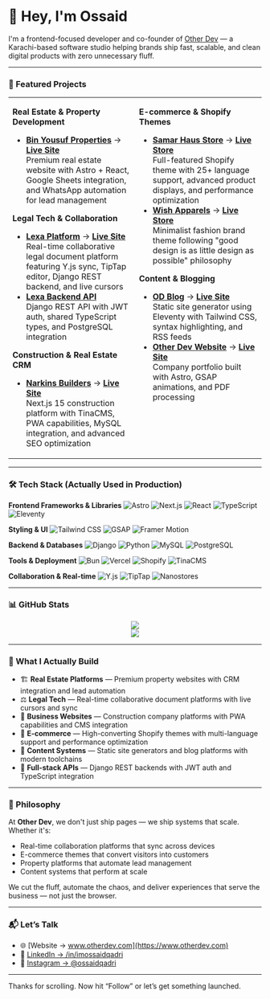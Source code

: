 # 👋 Hey, I'm Ossaid

I'm a frontend-focused developer and co-founder of [Other Dev](https://www.otherdev.com) — a Karachi-based software studio helping brands ship fast, scalable, and clean digital products with zero unnecessary fluff.

---

### 🚀 Featured Projects

<table>
<tr>
<td width="50%" valign="top">

**Real Estate & Property Development**
- **[Bin Yousuf Properties](https://github.com/imossaidqadri/Bin_yousuf)** → **[Live Site](https://www.binyousufgroup.com)**  
  Premium real estate website with Astro + React, Google Sheets integration, and WhatsApp automation for lead management

**Legal Tech & Collaboration**
- **[Lexa Platform](https://github.com/imossaidqadri/lexa-history-reset)** → **[Live Site](https://lexa.lawyer.com)**  
  Real-time collaborative legal document platform featuring Y.js sync, TipTap editor, Django REST backend, and live cursors
- **[Lexa Backend API](https://github.com/imossaidqadri/lexa-backend)**  
  Django REST API with JWT auth, shared TypeScript types, and PostgreSQL integration

**Construction & Real Estate CRM**
- **[Narkins Builders](https://github.com/imossaidqadri/narkins-builders)** → **[Live Site](https://narkinsbuilders.com)**  
  Next.js 15 construction platform with TinaCMS, PWA capabilities, MySQL integration, and advanced SEO optimization

</td>
<td width="50%" valign="top">

**E-commerce & Shopify Themes**
- **[Samar Haus Store](https://github.com/imossaidqadri/samarhaus-v2)** → **[Live Store](https://samar-haus.com)**  
  Full-featured Shopify theme with 25+ language support, advanced product displays, and performance optimization
- **[Wish Apparels](https://github.com/imossaidqadri/wish-apparels-winter-24)** → **[Live Store](https://www.wishapparels.com)**  
  Minimalist fashion brand theme following "good design is as little design as possible" philosophy

**Content & Blogging**
- **[OD Blog](https://github.com/imossaidqadri/od-blog-11ty)** → **[Live Site](https://research.otherdev.com)**  
  Static site generator using Eleventy with Tailwind CSS, syntax highlighting, and RSS feeds
- **[Other Dev Website](https://github.com/imossaidqadri/otherdev-web)** → **[Live Site](https://www.otherdev.com)**  
  Company portfolio built with Astro, GSAP animations, and PDF processing

</td>
</tr>
</table>

---

### 🛠 Tech Stack (Actually Used in Production)

**Frontend Frameworks & Libraries**
![Astro](https://img.shields.io/badge/Astro-FF5D01?style=flat-square&logo=astro&logoColor=fff)
![Next.js](https://img.shields.io/badge/Next.js-000000?style=flat-square&logo=next.js)
![React](https://img.shields.io/badge/React-61DAFB?style=flat-square&logo=react&logoColor=000)
![TypeScript](https://img.shields.io/badge/TypeScript-3178C6?style=flat-square&logo=typescript&logoColor=fff)
![Eleventy](https://img.shields.io/badge/Eleventy-000000?style=flat-square&logo=eleventy&logoColor=fff)

**Styling & UI**
![Tailwind CSS](https://img.shields.io/badge/Tailwind-38B2AC?style=flat-square&logo=tailwind-css&logoColor=fff)
![GSAP](https://img.shields.io/badge/GSAP-88CE02?style=flat-square&logo=greensock&logoColor=fff)
![Framer Motion](https://img.shields.io/badge/Framer_Motion-0055FF?style=flat-square&logo=framer&logoColor=fff)

**Backend & Databases**
![Django](https://img.shields.io/badge/Django-092E20?style=flat-square&logo=django&logoColor=fff)
![Python](https://img.shields.io/badge/Python-3776AB?style=flat-square&logo=python&logoColor=fff)
![MySQL](https://img.shields.io/badge/MySQL-4479A1?style=flat-square&logo=mysql&logoColor=fff)
![PostgreSQL](https://img.shields.io/badge/PostgreSQL-336791?style=flat-square&logo=postgresql&logoColor=fff)

**Tools & Deployment**
![Bun](https://img.shields.io/badge/Bun-000000?style=flat-square&logo=bun&logoColor=fff)
![Vercel](https://img.shields.io/badge/Vercel-000000?style=flat-square&logo=vercel&logoColor=fff)
![Shopify](https://img.shields.io/badge/Shopify-7AB55C?style=flat-square&logo=shopify&logoColor=fff)
![TinaCMS](https://img.shields.io/badge/TinaCMS-EC4815?style=flat-square&logo=tinacms&logoColor=fff)

**Collaboration & Real-time**
![Y.js](https://img.shields.io/badge/Y.js-FF6B6B?style=flat-square)
![TipTap](https://img.shields.io/badge/TipTap-000000?style=flat-square)
![Nanostores](https://img.shields.io/badge/Nanostores-FF4154?style=flat-square)

---

### 📊 GitHub Stats

<p align="center">
  <img src="https://github-readme-stats-eight-theta.vercel.app/api?username=imossaidqadri&show_icons=true&theme=tokyonight&hide_border=true" />
  <br />
  <img src="https://github-readme-stats-eight-theta.vercel.app/api/top-langs/?username=imossaidqadri&layout=compact&theme=tokyonight&hide_border=true" />
</p>

---

### 💼 What I Actually Build

- 🏗️ **Real Estate Platforms** — Premium property websites with CRM integration and lead automation
- ⚖️ **Legal Tech** — Real-time collaborative document platforms with live cursors and sync
- 🏢 **Business Websites** — Construction company platforms with PWA capabilities and CMS integration  
- 🛒 **E-commerce** — High-converting Shopify themes with multi-language support and performance optimization
- 📝 **Content Systems** — Static site generators and blog platforms with modern toolchains
- 🔧 **Full-stack APIs** — Django REST backends with JWT auth and TypeScript integration

---

### 🧠 Philosophy

At **Other Dev**, we don't just ship pages — we ship systems that scale. Whether it's:

- Real-time collaboration platforms that sync across devices  
- E-commerce themes that convert visitors into customers  
- Property platforms that automate lead management  
- Content systems that perform at scale  

We cut the fluff, automate the chaos, and deliver experiences that serve the business — not just the browser.

---

### 📬 Let’s Talk

- 🌐 [Website → www.otherdev.com](https://www.otherdev.com)  
- 💼 [LinkedIn → /in/imossaidqadri](https://www.linkedin.com/in/imossaidqadri)  
- 📸 [Instagram → @ossaidqadri](https://www.instagram.com/ossaidqadri)  

---

Thanks for scrolling. Now hit “Follow” or let’s get something launched.
